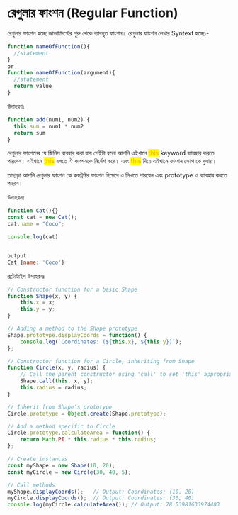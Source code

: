 # রেগুলার ফাংশন (Regular Function)

রেগুলার ফাংশন হচ্ছে জাভাস্ক্রিপ্টের শুরু থেকে ব্যাবহৃত ফাংশন। রেগুলার ফাংশন লেখার Syntext হচ্ছেঃ-

```javascript
function nameOfFunction(){
  //statement
}
or
function nameOfFunction(argument){
  //statement
  return value
}
```

উদাহরণঃ&#x20;

```javascript
function add(num1, num2) {
  this.sum = num1 * num2
  return sum
}
```

রেগুলার ফাংশনের যে জিনিস ব্যবহার করা যায় সেইটা হলো আপনি এইখানে <mark style="color:orange;">this</mark> keyword ব্যাবহার করতে পারবেন। এইখানে <mark style="color:orange;">this</mark> বলতে ঐ ফাংশনকে নির্দেশ করে। এবং <mark style="color:orange;">this</mark> দিয়ে এইখানে ফাংশন স্কোপ কে বুঝায়।&#x20;

তাছাড়া আপনি রেগুলার ফাংশন কে কন্সট্রাক্টর ফাংশন হিসেবে ও  লিখতে পারবেন এবং prototype  ও ব্যাবহার করতে পারেন।&#x20;

উদাহরনঃ&#x20;

```javascript
function Cat(){}
const cat = new Cat();
cat.name = "Coco";

console.log(cat)


output: 
Cat {name: 'Coco'}
```

প্রটোটাইপ উদাহরনঃ

```javascript
// Constructor function for a basic Shape
function Shape(x, y) {
    this.x = x;
    this.y = y;
}

// Adding a method to the Shape prototype
Shape.prototype.displayCoords = function() {
    console.log(`Coordinates: (${this.x}, ${this.y})`);
};

// Constructor function for a Circle, inheriting from Shape
function Circle(x, y, radius) {
    // Call the parent constructor using 'call' to set 'this' appropriately
    Shape.call(this, x, y);
    this.radius = radius;
}

// Inherit from Shape's prototype
Circle.prototype = Object.create(Shape.prototype);

// Add a method specific to Circle
Circle.prototype.calculateArea = function() {
    return Math.PI * this.radius * this.radius;
};

// Create instances
const myShape = new Shape(10, 20);
const myCircle = new Circle(30, 40, 5);

// Call methods
myShape.displayCoords();   // Output: Coordinates: (10, 20)
myCircle.displayCoords();  // Output: Coordinates: (30, 40)
console.log(myCircle.calculateArea()); // Output: 78.53981633974483

```
